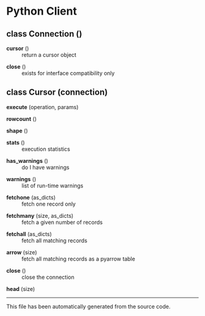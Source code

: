 # Python Client

<!--- this page is automatically build from connection.py --->

<!--- target format
<dl>
    <dt><h2>class <b>Schema</b> (definition)</h2></dt>  
    <dd>
    Tests a dictionary against a schema to test for conformity. Schema definition is similar to - but not the same as - avro schemas
 
    <h3>Parameters</h3>
    <dl>
        <dt><b>definition:</b> dictionary or string</dt>
        <dd>A dictionary, a JSON string of a dictionary or the name of a JSON file containing a schema definition
        </dd>
    </dl>

    <h3>Properties</h3>
    <dl>
        <dt><b>definition</b> dictionary or string</dt>
        <dd>A dictionary, a JSON string of a dictionary or the name of a JSON file containing a schema definition
        </dd>
    </dl>

    <h3>Functions</h3>
    <dl>
        <dt><h4>def <b>validate</b> (subject, raise_exception) -> dictionary or string</h4></dt>
        <dd>
            Test a dictionary against the Schema.

            <p><b>Parameters</b></p>
            <ul>
                <li>
                    subject: dictionary<br />
                    The dictionary to test for conformity
                </li>
                <li>
                    raise_exception: boolean<br />
                    If True, when the subject doesn't conform to the schema a ValidationError is raised
                </li>
            </ul>

            <p><b>Returns</b></p>
            <p>boolean, True is subject conforms</p>

            <p><b>Raises</b></p>
            <p>ValidationError</p>
        </dd>
    </dl>

</dd>
</dl>
--->

<!--- start --->
<dl><dt><h2>class <b>Connection</b> ()</h2></dt><dd></dd></dl>
<dl><dt><b>cursor</b> ()</dt><dd> 
return a cursor object</dd></dl>
<dl><dt><b>close</b> ()</dt><dd> 
exists for interface compatibility only</dd></dl>
<dl><dt><h2>class <b>Cursor</b> (connection)</h2></dt><dd></dd></dl>
<dl><dt><b>execute</b> (operation, params)</dt><dd></dd></dl>
<dl><dt><b>rowcount</b> ()</dt><dd></dd></dl>
<dl><dt><b>shape</b> ()</dt><dd></dd></dl>
<dl><dt><b>stats</b> ()</dt><dd> 
execution statistics</dd></dl>
<dl><dt><b>has_warnings</b> ()</dt><dd> 
do I have warnings</dd></dl>
<dl><dt><b>warnings</b> ()</dt><dd> 
list of run-time warnings</dd></dl>
<dl><dt><b>fetchone</b> (as_dicts)</dt><dd> 
fetch one record only</dd></dl>
<dl><dt><b>fetchmany</b> (size, as_dicts)</dt><dd> 
fetch a given number of records</dd></dl>
<dl><dt><b>fetchall</b> (as_dicts)</dt><dd> 
fetch all matching records</dd></dl>
<dl><dt><b>arrow</b> (size)</dt><dd> 
fetch all matching records as a pyarrow table</dd></dl>
<dl><dt><b>close</b> ()</dt><dd> 
close the connection</dd></dl>
<dl><dt><b>head</b> (size)</dt><dd></dd></dl>

<hr><p>This file has been automatically generated from the source code.</p>